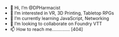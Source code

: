 - 👋 Hi, I’m @DPHarmacist
- 👀 I’m interested in VR, 3D Printing, Tabletop RPGs
- 🌱 I’m currently learning JavaScript, Networking
- 💞️ I’m looking to collaborate on Foundry VTT
- 📫 How to reach me.............. [404]

<!---
DPHarmacist/DPHarmacist is a ✨ special ✨ repository because its `README.md` (this file) appears on your GitHub profile.
You can click the Preview link to take a look at your changes.
--->
